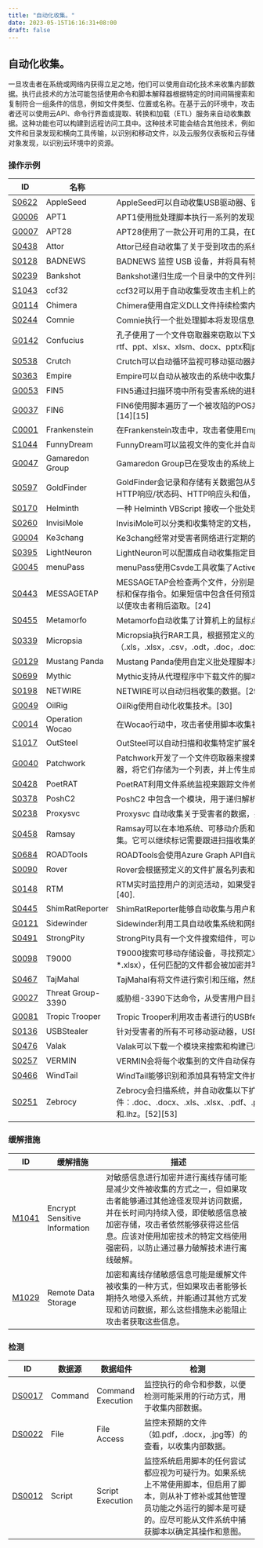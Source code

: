 ```yaml
---
title: "自动化收集。"
date: 2023-05-15T16:16:31+08:00
draft: false
---
```

## 自动化收集。
一旦攻击者在系统或网络内获得立足之地，他们可以使用自动化技术来收集内部数据。执行此技术的方法可能包括使用命令和脚本解释器根据特定的时间间隔搜索和复制符合一组条件的信息，例如文件类型、位置或名称。在基于云的环境中，攻击者还可以使用云API、命令行界面或提取、转换和加载（ETL）服务来自动收集数据。这种功能也可以构建到远程访问工具中。这种技术可能会结合其他技术，例如文件和目录发现和横向工具传输，以识别和移动文件，以及云服务仪表板和云存储对象发现，以识别云环境中的资源。
### 操作示例

|ID|名称|描述|
|----|----|----|
|[S0622]()|AppleSeed|AppleSeed可以自动收集USB驱动器、键盘输入和屏幕截图等数据，然后进行数据窃取。[1]|
|[G0006]()|APT1|APT1使用批处理脚本执行一系列的发现技术，并将结果保存到文本文件中。[2]|
|[G0007]()|APT28|APT28使用了一款公开可用的工具，在DCCC和DNC网络中获取并压缩了多个文档。[3]|
|[S0438]()|Attor|Attor已经自动收集了关于受到攻击的系统的数据。[4]|
|[S0128]()|BADNEWS|BADNEWS 监控 USB 设备，并将具有特定扩展名的文件复制到预定义的目录中。[5]|
|[S0239]()|Bankshot|Bankshot递归生成一个目录中的文件列表并将它们发送回控制服务器。[6]|
|[S1043]()|ccf32|<text>ccf32可以用于自动收集受攻击主机上的文件。</text>|
|[G0114]()|Chimera|Chimera使用自定义DLL文件持续检索内存中的数据。[8]|
|[S0244]()|Comnie|Comnie执行一个批处理脚本将发现信息存储在%TEMP%\info.dat中，然后上传这个临时文件到远程C2服务器。[9]|
|[G0142]()|Confucius|孔子使用了一个文件窃取器来窃取以下文件和图像的扩展名：txt、pdf、png、jpg、doc、xls、xlm、odp、ods、odt、rtf、ppt、xlsx、xlsm、docx、pptx和jpeg。[10]|
|[S0538]()|Crutch|Crutch可以自动循环监视可移动驱动器并复制有趣的文件。[11]|
|[S0363]()|Empire|Empire可以自动从被攻击的系统中收集用户名、域名、计算机名以及其他信息。[12]|
|[G0053]()|FIN5|FIN5通过扫描环境中所有受害系统的进程，并使用自动化脚本来获取结果。[13]|
|[G0037]()|FIN6|FIN6使用脚本遍历了一个被攻陷的POS系统列表，将数据复制并移动到日志文件中，并绑定到提交付款按钮的事件上。[14][15]|
|[C0001]()|Frankenstein|在Frankenstein攻击中，攻击者使用Empire工具自动收集了用户名、域名、计算机名和其他系统信息。[12]|
|[S1044]()|FunnyDream|FunnyDream可以监视文件的变化并自动收集它们。[7]|
|[G0047]()|Gamaredon Group|Gamaredon Group已在受攻击的系统上部署了脚本，自动扫描有趣的文档。[16]|
|[S0597]()|GoldFinder|GoldFinder会记录和存储有关数据包从受感染机器到硬编码C2服务器的路由或跳数的信息，其中包括目标C2 URL、HTTP响应/状态码、HTTP响应头和值，以及从C2节点接收的数据。[17]|
|[S0170]()|Helminth|一种 Helminth VBScript 接收一个批处理脚本，以在命令提示符中执行一组命令。[18]|
|[S0260]()|InvisiMole|InvisiMole可以分类和收集特定的文档，并生成新插入驱动器上所有文件的列表，并将它们存储在加密文件中。[19][20]|
|[G0004]()|Ke3chang|Ke3chang经常对受害者网络进行定期的数据收集。[21]|
|[S0395]()|LightNeuron|LightNeuron可以配置成自动收集指定目录下的文件。[22]|
|[G0045]()|menuPass|menuPass使用Csvde工具收集了Active Directory文件和数据。[23]|
|[S0443]()|MESSAGETAP|MESSAGETAP会检查两个文件，分别是keyword_parm.txt和parm.txt，以获取从网络流量中解析和提取的短信数据的目标和保存指令。如果短信中包含任何预定义列表中的电话号码、IMSI号码或关键字，该短信会被保存到一个CSV文件中，以便攻击者稍后盗取。[24]|
|[S0455]()|Metamorfo|Metamorfo自动收集了计算机上的鼠标点击、连续的截图，并设置定时器来收集剪贴板和网站浏览内容。[25]|
|[S0339]()|Micropsia|Micropsia执行RAR工具，根据预定义的文件扩展名列表（.xls，.xlsx，.csv，.odt，.doc，.docx，.ppt，.pptx，.pdf，.mdb，.accdb，.accde，*.txt）递归归档文件。[26]|
|[G0129]()|Mustang Panda|Mustang Panda使用自定义批处理脚本来自动收集特定系统中的文件。[27]|
|[S0699]()|Mythic|Mythic支持从代理程序中下载文件的脚本化。[28]|
|[S0198]()|NETWIRE|NETWIRE可以自动归档收集的数据。[29]|
|[G0049]()|OilRig|OilRig使用自动化收集技术。[30]|
|[C0014]()|Operation Wocao|在Wocao行动中，攻击者使用脚本收集被感染系统的信息。[31]|
|[S1017]()|OutSteel|OutSteel可以自动扫描和收集特定扩展名的文件。[32]|
|[G0040]()|Patchwork|Patchwork开发了一个文件窃取器来搜索C盘，并收集特定扩展名的文件。Patchwork还执行了一个脚本来枚举所有驱动器，将它们存储为一个列表，并上传生成的文件到C2服务器。|
|[S0428]()|PoetRAT|PoetRAT利用文件系统监视来跟踪文件修改并启用自动数据外泄。[33]|
|[S0378]()|PoshC2|PoshC2 中包含一个模块，用于递归解析文件和目录以获取有效的信用卡号码。[34]|
|[S0238]()|Proxysvc|Proxysvc 自动收集关于受害者的数据，并将其发送到控制服务器。[35]|
|[S0458]()|Ramsay|Ramsay可以在本地系统、可移动介质和连接的网络驱动器上进行Microsoft Word文档的初始扫描，然后进行标记和收集。它可以继续标记需要跟进扫描收集的文档。[36]|
|[S0684]()|ROADTools|ROADTools会使用Azure Graph API自动收集Azure AD环境的数据。[37]|
|[S0090]()|Rover|Rover会根据预定义的文件扩展名列表和固定时间间隔自动收集本地系统和可移动驱动器中的文件。[38]|
|[S0148]()|RTM|RTM实时监控用户的浏览活动，如果受害者浏览到与列表中的字符串之一相匹配的URL，它会自动捕获屏幕截图。[39][40].|
|[S0445]()|ShimRatReporter|ShimRatReporter能够自动收集与用户和主机有关的信息，并编译成报告发送给操作者，无需C2的指令。[41]|
|[G0121]()|Sidewinder|Sidewinder利用工具自动收集系统和网络配置信息。[42]|
|[S0491]()|StrongPity|StrongPity具有一个文件搜索组件，可以根据预定义的文件扩展名列表自动收集和归档文件。[43]|
|[S0098]()|T9000|T9000搜索可移动存储设备，寻找预定义的文件扩展名列表中的文件（例如*.doc、.ppt、.xls、.docx、.pptx、*.xlsx），任何匹配的文件都会被加密并写入本地用户目录[44]。|
|[S0467]()|TajMahal|TajMahal有将文件进行索引和压缩，然后放入发送队列进行数据窃取的功能。[45]|
|[G0027]()|Threat Group-3390|威胁组-3390下达命令，从受害用户目录中编译感兴趣的文件类型的归档。[46]|
|[G0081]()|Tropic Trooper|Tropic Trooper利用攻击者进行的USBferry攻击自动收集信息。[47]|
|[S0136]()|USBStealer|针对受害者的所有不可移动驱动器，USBStealer会自动收集一些文件以备后续外泄。[48]|
|[S0476]()|Valak|Valak可以下载一个模块来搜索和构建已收集的凭证数据报告。[49]|
|[S0257]()|VERMIN|<text>VERMIN会将每个收集到的文件自动保存为格式为{0:dd-MM-yyyy}.txt的文件。[50]</text>|
|[S0466]()|WindTail|WindTail能够识别和添加具有特定文件扩展名的文件到一个数组中进行归档。[51]|
|[S0251]()|Zebrocy|Zebrocy会扫描系统，并自动收集以下扩展名的文件：.doc、.docx、.xls、.xlsx、.pdf、.pptx、.rar、.zip、.jpg、.jpeg、.bmp、.tiff、.kum、.tlg、.sbx、.cr、.hse、.hsf和.lhz。[52][53]|

### 缓解措施

|  ID   | 缓解措施  | 描述|
|  ----  | ----  |----|
|[M1041]()|Encrypt Sensitive Information|对敏感信息进行加密并进行离线存储可能是减少文件被收集的方式之一，但如果攻击者能够通过其他途径发现并访问数据，并在长时间内持续入侵，即使敏感信息被加密存储，攻击者依然能够获得这些信息。应该对使用加密技术的特定文档使用强密码，以防止通过暴力破解技术进行离线破解。|
|[M1029]()|Remote Data Storage|加密和离线存储敏感信息可能是缓解文件被收集的一种方式，但如果攻击者能够长期持久地侵入系统，并能通过其他方式发现和访问数据，那么这些措施未必能阻止攻击者获取这些信息。|

### 检测

|  ID   | 数据源  | 数据组件|检测|
|  ----  | ----  |----|----|
|[DS0017]()|Command|Command Execution|监控执行的命令和参数，以便检测可能采用的行动方式，用于收集内部数据。|
|[DS0022]()|File|File Access|监控未预期的文件（如.pdf，.docx，.jpg等）的查看，以收集内部数据。|
|[DS0012]()|Script|Script Execution|监控系统启用脚本的任何尝试都应视为可疑行为。如果系统上不常使用脚本，但启用了脚本，则从补丁修补或其他管理员功能之外运行的脚本是可疑的。应尽可能从文件系统中捕获脚本以确定其操作和意图。|

